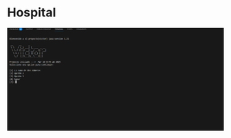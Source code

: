 # Hospital


![Logo](https://github.com/Victor239A/Portafolio-de-Java/raw/main/Captura.png?raw=true)
